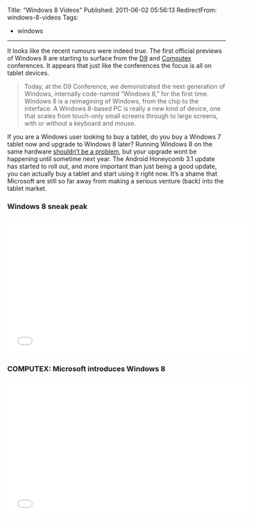 Title: "Windows 8 Videos"
Published: 2011-06-02 05:56:13
RedirectFrom: windows-8-videos
Tags:
  - windows
---
It looks like the recent rumours were indeed true. The first official previews of Windows 8 are starting to surface from the [D9](http://www.microsoft.com/Presspass/Features/2011/jun11/06-01corporatenews.aspx) and [Computex](http://www.microsoft.com/Presspass/press/2011/jun11/06-01Win8PreviewPR.mspx) conferences. It appears that just like the conferences the focus is all on tablet devices.

> Today, at the D9 Conference, we demonstrated the next generation of Windows, internally code-named “Windows 8,” for the first time. Windows 8 is a reimagining of Windows, from the chip to the interface. A Windows 8-based PC is really a new kind of device, one that scales from touch-only small screens through to large screens, with or without a keyboard and mouse.

If you are a Windows user looking to buy a tablet, do you buy a Windows 7 tablet now and upgrade to Windows 8 later? Running Windows 8 on the same hardware [shouldn’t be a problem](http://www.pcworld.com/businesscenter/article/229223/microsoft_windows_8_wont_require_a_new_pc.html), but your upgrade wont be happening until sometime next year. The Android Honeycomb 3.1 update has started to roll out, and more important than just being a good update, you can actually buy a tablet and start using it right now. It’s a shame that Microsoft are still so far away from making a serious venture (back) into the tablet market.

### Windows 8 sneak peak

<iframe width="560" height="315" src="//www.youtube.com/embed/KlEFMoCGkFM" frameborder="0" allowfullscreen></iframe>

### COMPUTEX: Microsoft introduces Windows 8

<iframe width="560" height="315" src="//www.youtube.com/embed/Dz1LbukC9dc" frameborder="0" allowfullscreen></iframe>
